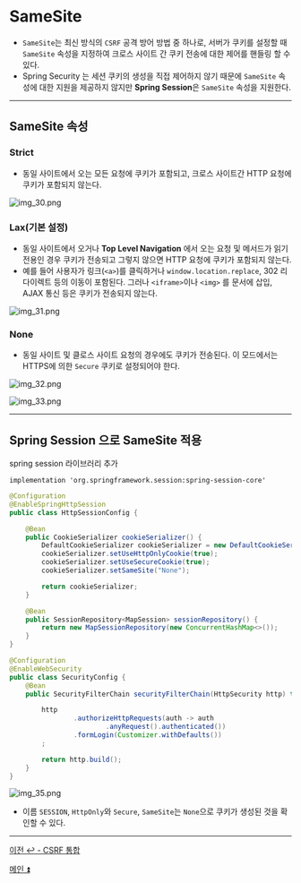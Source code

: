 # SameSite

- `SameSite`는 최신 방식의 `CSRF` 공격 방어 방법 중 하나로, 서버가 쿠키를 설정할 때 `SameSite` 속성을 지정하여 크로스 사이트 간 쿠키 전송에 대한 제어를 핸들링 할 수 있다.
- Spring Security 는 세션 쿠키의 생성을 직접 제어하지 않기 때문에 `SameSite` 속성에 대한 지원을 제공하지 않지만 **Spring Session**은 `SameSite` 속성을 지원한다.

---

## SameSite 속성

### Strict

- 동일 사이트에서 오는 모든 요청에 쿠키가 포함되고, 크로스 사이트간 HTTP 요청에 쿠키가 포함되지 않는다.

![img_30.png](image/img_30.png)

### Lax(기본 설정)

- 동일 사이트에서 오거나 **Top Level Navigation** 에서 오는 요청 및 메서드가 읽기 전용인 경우 쿠키가 전송되고 그렇지 않으면 HTTP 요청에 쿠키가 포함되지 않는다.
- 예를 들어 사용자가 링크(`<a>`)를 클릭하거나 `window.location.replace`, 302 리다이렉트 등의 이동이 포함된다. 그러나 `<iframe>`이나 `<img>` 를 문서에 삽입, AJAX 통신 등은 쿠키가 전송되지 않는다.

![img_31.png](image/img_31.png)

### None

- 동일 사이트 및 클로스 사이트 요청의 경우에도 쿠키가 전송된다. 이 모드에서는 HTTPS에 의한 `Secure` 쿠키로 설정되어야 한다.

![img_32.png](image/img_32.png)

![img_33.png](image/img_33.png)

---

## Spring Session 으로 SameSite 적용

spring session 라이브러리 추가
```text
implementation 'org.springframework.session:spring-session-core'
```

```java
@Configuration
@EnableSpringHttpSession
public class HttpSessionConfig {

    @Bean
    public CookieSerializer cookieSerializer() {
        DefaultCookieSerializer cookieSerializer = new DefaultCookieSerializer();
        cookieSerializer.setUseHttpOnlyCookie(true);
        cookieSerializer.setUseSecureCookie(true);
        cookieSerializer.setSameSite("None");

        return cookieSerializer;
    }

    @Bean
    public SessionRepository<MapSession> sessionRepository() {
        return new MapSessionRepository(new ConcurrentHashMap<>());
    }
}
```
```java
@Configuration
@EnableWebSecurity
public class SecurityConfig {
    @Bean
    public SecurityFilterChain securityFilterChain(HttpSecurity http) throws Exception {

        http
                .authorizeHttpRequests(auth -> auth
                        .anyRequest().authenticated())
                .formLogin(Customizer.withDefaults())
        ;

        return http.build();
    }
}
```

![img_35.png](image/img_35.png)

- 이름 `SESSION`, `HttpOnly`와 `Secure`, `SameSite`는 `None`으로 쿠키가 생성된 것을 확인할 수 있다.

---

[이전 ↩️ - CSRF 통합](https://github.com/genesis12345678/TIL/blob/main/Spring/security/security/Cors_Csrf/CsrfAggregation.md)

[메인 ⏫](https://github.com/genesis12345678/TIL/blob/main/Spring/security/security/main.md)